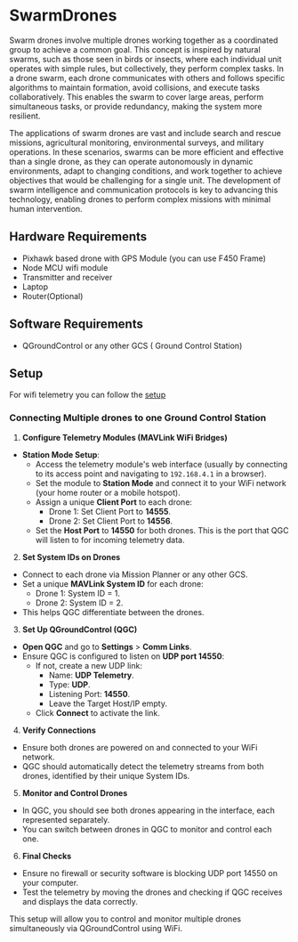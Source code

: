 # SwarmDrones
Swarm drones involve multiple drones working together as a coordinated group to achieve a common goal. This concept is inspired by natural swarms, such as those seen in birds or insects, where each individual unit operates with simple rules, but collectively, they perform complex tasks. In a drone swarm, each drone communicates with others and follows specific algorithms to maintain formation, avoid collisions, and execute tasks collaboratively. This enables the swarm to cover large areas, perform simultaneous tasks, or provide redundancy, making the system more resilient.

The applications of swarm drones are vast and include search and rescue missions, agricultural monitoring, environmental surveys, and military operations. In these scenarios, swarms can be more efficient and effective than a single drone, as they can operate autonomously in dynamic environments, adapt to changing conditions, and work together to achieve objectives that would be challenging for a single unit. The development of swarm intelligence and communication protocols is key to advancing this technology, enabling drones to perform complex missions with minimal human intervention.


## Hardware Requirements
- Pixhawk based drone with GPS Module (you can use F450 Frame)
- Node MCU wifi module
- Transmitter and receiver
- Laptop
- Router(Optional)

## Software Requirements
- QGroundControl or any other GCS ( Ground Control Station)

## Setup 
For wifi telemetry you can follow the [setup](https://ardupilot.org/copter/docs/common-esp8266-telemetry.html)

### Connecting Multiple drones to one Ground Control Station

 1. **Configure Telemetry Modules (MAVLink WiFi Bridges)**
   - **Station Mode Setup**: 
     - Access the telemetry module's web interface (usually by connecting to its access point and navigating to `192.168.4.1` in a browser).
     - Set the module to **Station Mode** and connect it to your WiFi network (your home router or a mobile hotspot).
     - Assign a unique **Client Port** to each drone:
       - Drone 1: Set Client Port to **14555**.
       - Drone 2: Set Client Port to **14556**.
     - Set the **Host Port** to **14550** for both drones. This is the port that QGC will listen to for incoming telemetry data.

 2. **Set System IDs on Drones**
   - Connect to each drone via Mission Planner or any other GCS.
   - Set a unique **MAVLink System ID** for each drone:
     - Drone 1: System ID = 1.
     - Drone 2: System ID = 2.
   - This helps QGC differentiate between the drones.

 3. **Set Up QGroundControl (QGC)**
   - **Open QGC** and go to **Settings** > **Comm Links**.
   - Ensure QGC is configured to listen on **UDP port 14550**:
     - If not, create a new UDP link:
       - Name: **UDP Telemetry**.
       - Type: **UDP**.
       - Listening Port: **14550**.
       - Leave the Target Host/IP empty.
     - Click **Connect** to activate the link.

 4. **Verify Connections**
   - Ensure both drones are powered on and connected to your WiFi network.
   - QGC should automatically detect the telemetry streams from both drones, identified by their unique System IDs.

 5. **Monitor and Control Drones**
   - In QGC, you should see both drones appearing in the interface, each represented separately.
   - You can switch between drones in QGC to monitor and control each one.

 6. **Final Checks**
   - Ensure no firewall or security software is blocking UDP port 14550 on your computer.
   - Test the telemetry by moving the drones and checking if QGC receives and displays the data correctly.

This setup will allow you to control and monitor multiple drones simultaneously via QGroundControl using WiFi.
